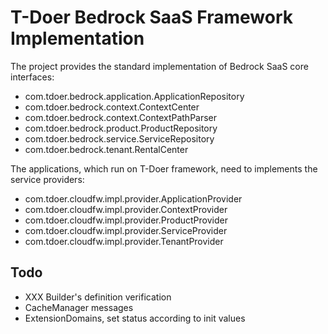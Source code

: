 # T-Doer Bedrock SaaS Framework Implementation

The project provides the standard implementation of Bedrock SaaS core interfaces:

- com.tdoer.bedrock.application.ApplicationRepository
- com.tdoer.bedrock.context.ContextCenter
- com.tdoer.bedrock.context.ContextPathParser
- com.tdoer.bedrock.product.ProductRepository
- com.tdoer.bedrock.service.ServiceRepository
- com.tdoer.bedrock.tenant.RentalCenter

The applications, which run on T-Doer framework, need to implements the service providers:

- com.tdoer.cloudfw.impl.provider.ApplicationProvider
- com.tdoer.cloudfw.impl.provider.ContextProvider
- com.tdoer.cloudfw.impl.provider.ProductProvider
- com.tdoer.cloudfw.impl.provider.ServiceProvider
- com.tdoer.cloudfw.impl.provider.TenantProvider

## Todo

- XXX Builder's definition verification
- CacheManager messages
- ExtensionDomains, set status according to init values
